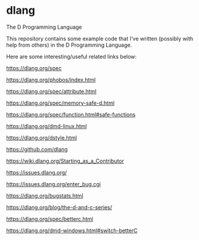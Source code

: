 # dlang
The D Programming Language

This repository contains some example code that I've written (possibly with help from others) in the D Programming Language.

Here are some interesting/useful related links below:

https://dlang.org/spec

https://dlang.org/phobos/index.html

https://dlang.org/spec/attribute.html

https://dlang.org/spec/memory-safe-d.html

https://dlang.org/spec/function.html#safe-functions

https://dlang.org/dmd-linux.html

https://dlang.org/dstyle.html

https://github.com/dlang

https://wiki.dlang.org/Starting_as_a_Contributor

https://issues.dlang.org/

https://issues.dlang.org/enter_bug.cgi

https://dlang.org/bugstats.html
 
https://dlang.org/blog/the-d-and-c-series/

https://dlang.org/spec/betterc.html

https://dlang.org/dmd-windows.html#switch-betterC
 
